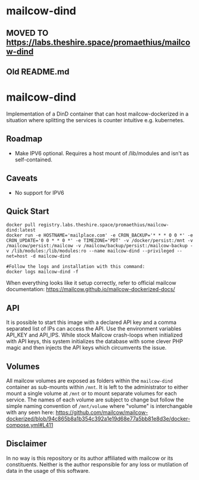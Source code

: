 # mailcow-dind

## MOVED TO https://labs.theshire.space/promaethius/mailcow-dind

## Old README.md

# mailcow-dind
Implementation of a DinD container that can host mailcow-dockerized in a situation where splitting the services is counter intuitive e.g. kubernetes.

## Roadmap
* Make IPV6 optional. Requires a host mount of /lib/modules and isn't as self-contained.

## Caveats
* No support for IPV6

## Quick Start

```
docker pull registry.labs.theshire.space/promaethius/mailcow-dind:latest
docker run -e HOSTNAME='mailplace.com' -e CRON_BACKUP='* * * 0 0 *' -e CRON_UPDATE='0 0 * * 0 *' -e TIMEZONE='PDT' -v /docker/persist:/mnt -v /mailcow/persist:/mailcow -v /mailcow/backup/persist:/mailcow-backup -v /lib/modules:/lib/modules:ro --name mailcow-dind --privileged --net=host -d mailcow-dind

#Follow the logs and installation with this command:
docker logs mailcow-dind -f
```

When everything looks like it setup correctly, refer to official mailcow documentation: https://mailcow.github.io/mailcow-dockerized-docs/

## API

It is possible to start this image with a declared API key and a comma separated list of IPs can access the API.
Use the environment variables API_KEY and API_IPS. While stock Mailcow crash-loops when initialized with API keys, this system initializes the database with some clever PHP magic and then injects the API keys which circumvents the issue.

## Volumes

All mailcow volumes are exposed as folders within the `mailcow-dind` container as sub-mounts within `/mnt`. It is left to the administrator to either mount a single volume at `/mnt` or to mount separate volumes for each service. The names of each volume are subject to change but follow the simple naming convention of `/mnt/volume` where "volume" is interchangable with any seen here: https://github.com/mailcow/mailcow-dockerized/blob/94c865b8a1b354c392a1e19d68e77a5bb81e8d3e/docker-compose.yml#L411

## Disclaimer
In no way is this repository or its author affiliated with mailcow or its constituents. Neither is the author responsible for any loss or mutilation of data in the usage of this software.
